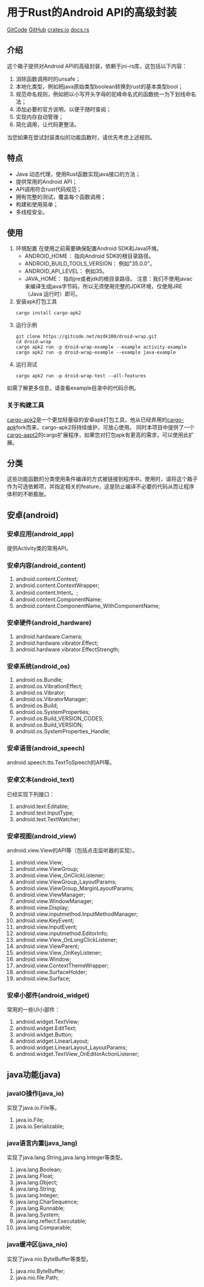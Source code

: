 # 用于Rust的Android API的高级封装

[GitCode](https://gitcode.net/mzdk100/droid-wrap.git)
[GitHub](https://github.com/mzdk100/droid-wrap)
[crates.io](https://crates.io/crates/droid-wrap)
[docs.rs](https://docs.rs/droid-wrap/latest/droid_wrap/)

## 介绍

这个箱子提供对Android API的高级封装，依赖于jni-rs库，这包括以下内容：

1. 消除函数调用时的unsafe；
2. 本地化类型，例如把java原始类型boolean转换到rust的基本类型bool；
3. 规范命名规则，例如把以小写开头字母的驼峰命名式的函数统一为下划线命名法；
4. 添加必要的官方说明，以便于随时查阅；
5. 实现内存自动管理；
6. 简化调用，让代码更整洁。

当您如果在尝试封装类似的功能函数时，请优先考虑上述规则。

## 特点

- Java 动态代理，使用Rust函数实现java接口的方法；
- 提供常用的Android API；
- API调用符合rust代码规范；
- 拥有完整的测试，覆盖每个函数调用；
- 构建和使用简单；
- 多线程安全。

## 使用

1. 环境配置
   在使用之前需要确保配置Android SDK和Java环境。
    - ANDROID_HOME： 指向Android SDK的根目录路径。
    - ANDROID_BUILD_TOOLS_VERSION： 例如"35.0.0"。
    - ANDROID_API_LEVEL： 例如35。
    - JAVA_HOME： 指向jre或者jdk的根目录路径。
      注意：我们不使用javac来编译生成java字节码，所以无须使用完整的JDK环境，仅使用JRE（Java 运行时）即可。
2. 安装apk打包工具
   ```shell
   cargo install cargo-apk2
   ```
3. 运行示例
   ```shell
   git clone https://gitcode.net/mzdk100/droid-wrap.git
   cd droid-wrap
   cargo apk2 run -p droid-wrap-example --example activity-example
   cargo apk2 run -p droid-wrap-example --example java-example
   ```
4. 运行测试
   ```shell
   cargo apk2 run -p droid-wrap-test --all-features
   ```

如需了解更多信息，请查看example目录中的代码示例。

### 关于构建工具

[cargo-apk2](https://github.com/mzdk100/cargo-apk2)是一个更加轻量级的安卓apk打包工具，他从已经弃用的[cargo-apk](https://github.com/rust-mobile/cargo-apk)fork而来，cargo-apk2将持续维护，可放心使用。
同时本项目中提供了一个[cargo-aapt2](aapt2/README.md)的cargo扩展程序，如果您对打包apk有更高的需求，可以使用此扩展。


## 分类

这些功能函数的分类使用条件编译的方式被链接到程序中。使用时，请将这个箱子作为可选依赖项，并指定相关的feature，这是防止编译不必要的代码从而让程序体积的不断膨胀。

## 安卓(android)

### 安卓应用(android_app)

提供Activity类的常用API。

### 安卓内容(android_content)

1. android.content.Context;
2. android.content.ContextWrapper;
3. android.content.Intent。;
4. android.content.ComponentName;
5. android.content.ComponentName_WithComponentName;

### 安卓硬件(android_hardware)

1. android.hardware.Camera;
2. android.hardware.vibrator.Effect;
3. android.hardware.vibrator.EffectStrength;

### 安卓系统(android_os)

1. android.os.Bundle;
2. android.os.VibrationEffect;
3. android.os.Vibrator;
4. android.os.VibratorManager;
5. android.os.Build;
6. android.os.SystemProperties;
7. android.os.Build_VERSION_CODES;
8. android.os.Build_VERSION;
9. android.os.SystemProperties_Handle;

### 安卓语音(android_speech)

android.speech.tts.TextToSpeech的API等。

### 安卓文本(android_text)

已经实现下列接口：

1. android.text.Editable;
2. android.text.InputType;
3. android.text.TextWatcher;

### 安卓视图(android_view)

android.view.View的API等（包括点击监听器的实现）。

1. android.view.View;
2. android.view.ViewGroup;
3. android.view.View_OnClickListener;
4. android.view.ViewGroup_LayoutParams;
5. android.view.ViewGroup_MarginLayoutParams;
6. android.view.ViewManager;
7. android.view.WindowManager;
8. android.view.Display;
9. android.view.inputmethod.InputMethodManager;
10. android.view.KeyEvent;
11. android.view.InputEvent;
12. android.view.inputmethod.EditorInfo;
13. android.view.View_OnLongClickListener;
14. android.view.ViewParent;
15. android.view.View_OnKeyListener;
16. android.view.Window;
17. android.view.ContextThemeWrapper;
18. android.view.SurfaceHolder;
19. android.view.Surface;

### 安卓小部件(android_widget)

常用的一些UI小部件：

1. android.widget.TextView;
2. android.widget.EditText;
3. android.widget.Button;
4. android.widget.LinearLayout;
5. android.widget.LinearLayout_LayoutParams;
6. android.widget.TextView_OnEditorActionListener;

## java功能(java)

### javaIO操作(java_io)

实现了java.io.File等。

1. java.io.File;
2. java.io.Serializable;

### java语言内置(java_lang)

实现了java.lang.String,java.lang.Integer等类型。

1. java.lang.Boolean;
2. java.lang.Float;
3. java.lang.Object;
4. java.lang.String;
5. java.lang.Integer;
6. java.lang.CharSequence;
7. java.lang.Runnable;
8. java.lang.System;
9. java.lang.reflect.Executable;
10. java.lang.Comparable;

### java缓冲区(java_nio)

实现了java.nio.ByteBuffer等类型。

1. java.nio.ByteBuffer;
2. java.nio.file.Path;